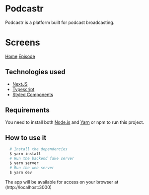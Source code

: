 # Podcastr

Podcastr is a platform built for podcast broadcasting.

# Screens

[Home](https://github.com/Gui-dev/nlw5/blob/main/podcastr/screens/home_screen.png?raw=true)
[Episode](https://github.com/Gui-dev/nlw5/blob/main/podcastr/screens/episode_screen.png?raw=true)

## Technologies used
  - [NextJS](https://nextjs.org)
  - [Typescript](https://www.typescriptlang.org)
  - [Styled Components](https://www.styled-components.com)

## Requirements

You need to install both [Node.js](https://nodejs.org) and [Yarn](https://yarnpkg.com) or npm to run this project.

## How to use it

```bash
  # Install the dependencies
  $ yarn install
  # Run the backend fake server
  $ yarn server
  # Run the web server
  $ yarn dev
```

The app will be available for access on your browser at (http://localhost:3000)
